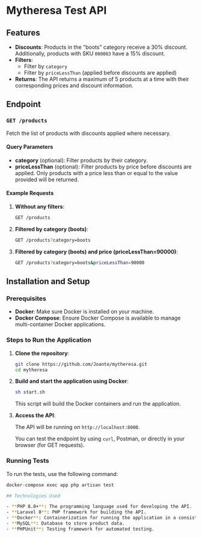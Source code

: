 # Mytheresa Test API

## Features

- **Discounts**: Products in the "boots" category receive a 30% discount. Additionally, products with SKU `000003` have a 15% discount.
- **Filters**: 
  - Filter by `category`
  - Filter by `priceLessThan` (applied before discounts are applied)
- **Returns**: The API returns a maximum of 5 products at a time with their corresponding prices and discount information.

## Endpoint

### `GET /products`

Fetch the list of products with discounts applied where necessary.

#### Query Parameters

- **category** (optional): Filter products by their category.
- **priceLessThan** (optional): Filter products by price before discounts are applied. Only products with a price less than or equal to the value provided will be returned.

#### Example Requests

1. **Without any filters**:
   ```bash
   GET /products
2. **Filtered by category (boots)**:
    ```bash
   GET /products?category=boots
3. **Filtered by category (boots) and price (priceLessThan=90000)**:
    ```bash
   GET /products?category=boots&priceLessThan=90000

## Installation and Setup

### Prerequisites

- **Docker**: Make sure Docker is installed on your machine.
- **Docker Compose**: Ensure Docker Compose is available to manage multi-container Docker applications.

### Steps to Run the Application

1. **Clone the repository**:

    ```bash
    git clone https://github.com/Joante/mytheresa.git
    cd mytheresa
    ```

2. **Build and start the application using Docker**:

    ```bash
    sh start.sh
    ```

    This script will build the Docker containers and run the application.

3. **Access the API**:

    The API will be running on `http://localhost:8000`.

    You can test the endpoint by using `curl`, Postman, or directly in your browser (for GET requests).

### Running Tests

To run the tests, use the following command:

```bash
docker-compose exec app php artisan test

## Technologies Used

- **PHP 8.0+**: The programming language used for developing the API.
- **Laravel 8**: PHP framework for building the API.
- **Docker**: Containerization for running the application in a consistent environment.
- **MySQL**: Database to store product data.
- **PHPUnit**: Testing framework for automated testing.
